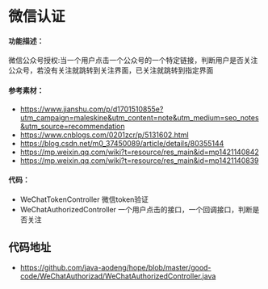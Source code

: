 # 微信认证
#### 功能描述：
微信公众号授权:当一个用户点击一个公众号的一个特定链接，判断用户是否关注公众号，若没有关注就跳转到关注界面，已关注就跳转到指定界面

#### 参考素材：
* https://www.jianshu.com/p/d1701510855e?utm_campaign=maleskine&utm_content=note&utm_medium=seo_notes&utm_source=recommendation
* https://www.cnblogs.com/0201zcr/p/5131602.html
* https://blog.csdn.net/m0_37450089/article/details/80355144
* https://mp.weixin.qq.com/wiki?t=resource/res_main&id=mp1421140842
* https://mp.weixin.qq.com/wiki?t=resource/res_main&id=mp1421140839

#### 代码：
* WeChatTokenController 微信token验证
* WeChatAuthorizedController 一个用户点击的接口，一个回调接口，判断是否关注

## 代码地址
* https://github.com/java-aodeng/hope/blob/master/good-code/WeChatAuthorizad/WeChatAuthorizedController.java

